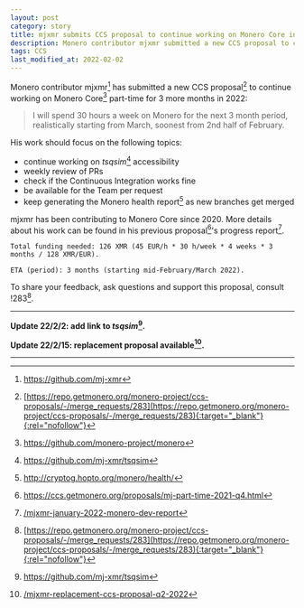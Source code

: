 ```yaml
---
layout: post
category: story
title: mjxmr submits CCS proposal to continue working on Monero Core in 2022
description: Monero contributor mjxmr submitted a new CCS proposal to continue working on Monero Core for 3 more months in 2022.
tags: CCS
last_modified_at: 2022-02-02
---
```


Monero contributor mjxmr[^1] has submitted a new CCS proposal[^2] to continue working on Monero Core[^3] part-time for 3 more months in 2022:

> I will spend 30 hours a week on Monero for the next 3 month period, realistically starting from March, soonest from 2nd half of February.

His work should focus on the following topics:

- continue working on *tsqsim*[^4] accessibility
- weekly review of PRs
- check if the Continuous Integration works fine
- be available for the Team per request
- keep generating the Monero health report[^5] as new branches get merged

mjxmr has been contributing to Monero Core since 2020. More details about his work can be found in his previous proposal[^6]'s progress report[^7].

```
Total funding needed: 126 XMR (45 EUR/h * 30 h/week * 4 weeks * 3 months / 128 XMR/EUR).

ETA (period): 3 months (starting mid-February/March 2022).
```

To share your feedback, ask questions and support this proposal, consult !283[^2].

---

**Update 22/2/2: add link to *tsqsim*[^4].**

**Update 22/2/15: replacement proposal available[^8].**

---

[^1]: https://github.com/mj-xmr
[^2]: [https://repo.getmonero.org/monero-project/ccs-proposals/-/merge_requests/283](https://repo.getmonero.org/monero-project/ccs-proposals/-/merge_requests/283){:target="_blank"}{:rel="nofollow"}
[^3]: https://github.com/monero-project/monero
[^4]: https://github.com/mj-xmr/tsqsim
[^5]: http://cryptog.hopto.org/monero/health/
[^6]: https://ccs.getmonero.org/proposals/mj-part-time-2021-q4.html
[^7]: [/mjxmr-january-2022-monero-dev-report](/mjxmr-january-2022-monero-dev-report)
[^8]: [/mjxmr-replacement-ccs-proposal-q2-2022](/mjxmr-replacement-ccs-proposal-q2-2022)
